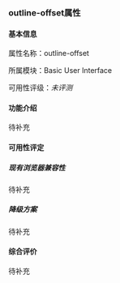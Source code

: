 ### outline-offset属性

#### 基本信息

属性名称：outline-offset

所属模块：Basic User Interface

可用性评级：*未评测*

#### 功能介绍

待补充

#### 可用性评定

##### 现有浏览器兼容性

待补充

##### 降级方案

待补充

#### 综合评价

待补充
